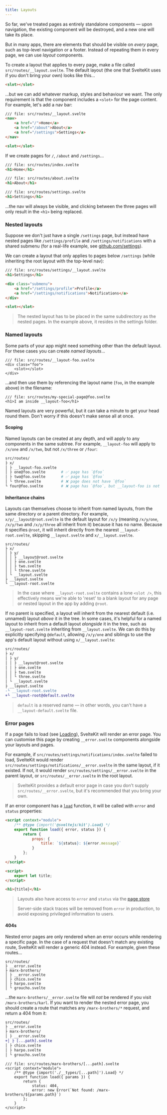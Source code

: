 ```yaml
---
title: Layouts
---
```


So far, we've treated pages as entirely standalone components — upon navigation, the existing component will be destroyed, and a new one will take its place.

But in many apps, there are elements that should be visible on _every_ page, such as top-level navigation or a footer. Instead of repeating them in every page, we can use _layout_ components.

To create a layout that applies to every page, make a file called `src/routes/__layout.svelte`. The default layout (the one that SvelteKit uses if you don't bring your own) looks like this...

```html
<slot></slot>
```

...but we can add whatever markup, styles and behaviour we want. The only requirement is that the component includes a `<slot>` for the page content. For example, let's add a nav bar:

```html
/// file: src/routes/__layout.svelte
<nav>
	<a href="/">Home</a>
	<a href="/about">About</a>
	<a href="/settings">Settings</a>
</nav>

<slot></slot>
```

If we create pages for `/`, `/about` and `/settings`...

```html
/// file: src/routes/index.svelte
<h1>Home</h1>
```

```html
/// file: src/routes/about.svelte
<h1>About</h1>
```

```html
/// file: src/routes/settings.svelte
<h1>Settings</h1>
```

...the nav will always be visible, and clicking between the three pages will only result in the `<h1>` being replaced.

### Nested layouts

Suppose we don't just have a single `/settings` page, but instead have nested pages like `/settings/profile` and `/settings/notifications` with a shared submenu (for a real-life example, see [github.com/settings](https://github.com/settings)).

We can create a layout that only applies to pages below `/settings` (while inheriting the root layout with the top-level nav):

```html
/// file: src/routes/settings/__layout.svelte
<h1>Settings</h1>

<div class="submenu">
	<a href="/settings/profile">Profile</a>
	<a href="/settings/notifications">Notifications</a>
</div>

<slot></slot>
```

> The nested layout has to be placed in the same subdirectory as the nested pages. In the example above, it resides in the settings folder.

### Named layouts

Some parts of your app might need something other than the default layout. For these cases you can create _named layouts_...

```svelte
/// file: src/routes/__layout-foo.svelte
<div class="foo">
	<slot></slot>
</div>
```

...and then use them by referencing the layout name (`foo`, in the example above) in the filename:

```svelte
/// file: src/routes/my-special-page@foo.svelte
<h1>I am inside __layout-foo</h1>
```

Named layouts are very powerful, but it can take a minute to get your head round them. Don't worry if this doesn't make sense all at once.

#### Scoping

Named layouts can be created at any depth, and will apply to any components in the same subtree. For example, `__layout-foo` will apply to `/x/one` and `/x/two`, but not `/x/three` or `/four`:

```bash
src/routes/
├ x/
│ ├ __layout-foo.svelte
│ ├ one@foo.svelte       # ✅ page has `@foo`
│ ├ two@foo.svelte       # ✅ page has `@foo`
│ └ three.svelte         # ❌ page does not have `@foo`
└ four@foo.svelte        # ❌ page has `@foo`, but __layout-foo is not 'in scope'
```

#### Inheritance chains

Layouts can themselves choose to inherit from named layouts, from the same directory or a parent directory. For example, `x/y/__layout@root.svelte` is the default layout for `/x/y` (meaning `/x/y/one`, `/x/y/two` and `/x/y/three` all inherit from it) because it has no name. Because it specifies `@root`, it will inherit directly from the nearest `__layout-root.svelte`, skipping `__layout.svelte` and `x/__layout.svelte`.

```
src/routes/
├ x/
│ ├ y/
│ │ ├ __layout@root.svelte
│ │ ├ one.svelte
│ │ ├ two.svelte
│ │ └ three.svelte
│ └ __layout.svelte
├ __layout.svelte
└ __layout-root.svelte
```

> In the case where `__layout-root.svelte` contains a lone `<slot />`, this effectively means we're able to 'reset' to a blank layout for any page or nested layout in the app by adding `@root`.

If no parent is specified, a layout will inherit from the nearest default (i.e. unnamed) layout _above_ it in the tree. In some cases, it's helpful for a named layout to inherit from a default layout _alongside_ it in the tree, such as `__layout-root.svelte` inheriting from `__layout.svelte`. We can do this by explicitly specifying `@default`, allowing `/x/y/one` and siblings to use the app's default layout without using `x/__layout.svelte`:

```diff
src/routes/
├ x/
│ ├ y/
│ │ ├ __layout@root.svelte
│ │ ├ one.svelte
│ │ ├ two.svelte
│ │ └ three.svelte
│ └ __layout.svelte
├ __layout.svelte
-└ __layout-root.svelte
+└ __layout-root@default.svelte
```

> `default` is a reserved name — in other words, you can't have a `__layout-default.svelte` file.

### Error pages

If a page fails to load (see [Loading](/docs/loading)), SvelteKit will render an error page. You can customise this page by creating `__error.svelte` components alongside your layouts and pages.

For example, if `src/routes/settings/notifications/index.svelte` failed to load, SvelteKit would render `src/routes/settings/notifications/__error.svelte` in the same layout, if it existed. If not, it would render `src/routes/settings/__error.svelte` in the parent layout, or `src/routes/__error.svelte` in the root layout.

> SvelteKit provides a default error page in case you don't supply `src/routes/__error.svelte`, but it's recommended that you bring your own.

If an error component has a [`load`](/docs/loading) function, it will be called with `error` and `status` properties:

```html
<script context="module">
	/** @type {import('@sveltejs/kit').Load} */
	export function load({ error, status }) {
		return {
			props: {
				title: `${status}: ${error.message}`
			}
		};
	}
</script>

<script>
	export let title;
</script>

<h1>{title}</h1>
```

> Layouts also have access to `error` and `status` via the [page store](/docs/modules#$app-stores)
>
> Server-side stack traces will be removed from `error` in production, to avoid exposing privileged information to users.

#### 404s

Nested error pages are only rendered when an error occurs while rendering a specific page. In the case of a request that doesn't match any existing route, SvelteKit will render a generic 404 instead. For example, given these routes...

```
src/routes/
├ __error.svelte
├ marx-brothers/
│ ├ __error.svelte
│ ├ chico.svelte
│ ├ harpo.svelte
│ └ groucho.svelte
```

...the `marx-brothers/__error.svelte` file will _not_ be rendered if you visit `/marx-brothers/karl`. If you want to render the nested error page, you should create a route that matches any `/marx-brothers/*` request, and return a 404 from it:

```diff
src/routes/
├ __error.svelte
├ marx-brothers/
│ ├ __error.svelte
+│ ├ [...path].svelte
│ ├ chico.svelte
│ ├ harpo.svelte
│ └ groucho.svelte
```

```svelte
/// file: src/routes/marx-brothers/[...path].svelte
<script context="module">
	/** @type {import('./__types/[...path]').Load} */
	export function load({ params }) {
		return {
			status: 404,
			error: new Error(`Not found: /marx-brothers/${params.path}`)
		};
	}
</script>
```
